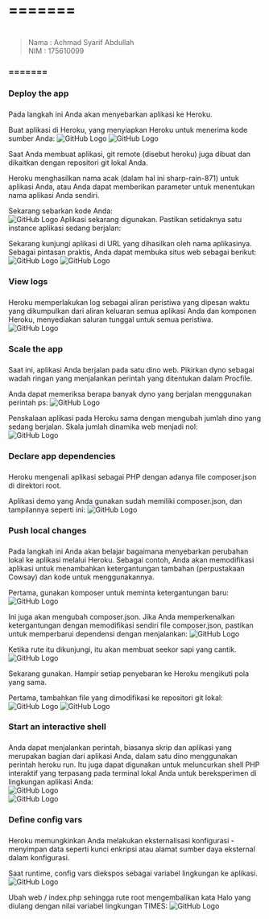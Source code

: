 # ======= <h1>
>Nama   : Achmad Syarif Abdullah                
>NIM    : 175610099
### ======= <h3>

### Deploy the app <h3>

Pada langkah ini Anda akan menyebarkan aplikasi ke Heroku.

Buat aplikasi di Heroku, yang menyiapkan Heroku untuk menerima kode sumber Anda:
     ![GitHub Logo](/minggu-03/Gambar/php/1.PNG)
     ![GitHub Logo](/minggu-03/Gambar/php/2.PNG)

Saat Anda membuat aplikasi, git remote (disebut heroku) juga dibuat dan dikaitkan dengan repositori git lokal Anda.

Heroku menghasilkan nama acak (dalam hal ini sharp-rain-871) untuk aplikasi Anda, atau Anda dapat memberikan parameter untuk menentukan nama aplikasi Anda sendiri.

Sekarang sebarkan kode Anda:    
     ![GitHub Logo](/minggu-03/Gambar/php/3.PNG)
Aplikasi sekarang digunakan. Pastikan setidaknya satu instance aplikasi sedang berjalan:

Sekarang kunjungi aplikasi di URL yang dihasilkan oleh nama aplikasinya. Sebagai pintasan praktis, Anda dapat membuka situs web sebagai berikut:   
     ![GitHub Logo](/minggu-03/Gambar/php/4.PNG)
     ![GitHub Logo](/minggu-03/Gambar/php/31.PNG)

### View logs <h3>
Heroku memperlakukan log sebagai aliran peristiwa yang dipesan waktu yang dikumpulkan dari aliran keluaran semua aplikasi Anda dan komponen Heroku, menyediakan saluran tunggal untuk semua peristiwa.
     ![GitHub Logo](/minggu-03/Gambar/php/5.PNG)

### Scale the app <h3>
Saat ini, aplikasi Anda berjalan pada satu dino web. Pikirkan dyno sebagai wadah ringan yang menjalankan perintah yang ditentukan dalam Procfile.

Anda dapat memeriksa berapa banyak dyno yang berjalan menggunakan perintah ps:
     ![GitHub Logo](/minggu-03/Gambar/php/6.PNG)

Penskalaan aplikasi pada Heroku sama dengan mengubah jumlah dino yang sedang berjalan. Skala jumlah dinamika web menjadi nol:   
     ![GitHub Logo](/minggu-03/Gambar/php/7.PNG)

### Declare app dependencies <h3>
Heroku mengenali aplikasi sebagai PHP dengan adanya file composer.json di direktori root.

Aplikasi demo yang Anda gunakan sudah memiliki composer.json, dan tampilannya seperti ini:
     ![GitHub Logo](/minggu-03/Gambar/php/8.PNG)

### Push local changes <h3>
Pada langkah ini Anda akan belajar bagaimana menyebarkan perubahan lokal ke aplikasi melalui Heroku. Sebagai contoh, Anda akan memodifikasi aplikasi untuk menambahkan ketergantungan tambahan (perpustakaan Cowsay) dan kode untuk menggunakannya.

Pertama, gunakan komposer untuk meminta ketergantungan baru:
     ![GitHub Logo](/minggu-03/Gambar/php/9.PNG)

Ini juga akan mengubah composer.json. Jika Anda memperkenalkan ketergantungan dengan memodifikasi sendiri file composer.json, pastikan untuk memperbarui dependensi dengan menjalankan:
     ![GitHub Logo](/minggu-03/Gambar/php/10.PNG)

Ketika rute itu dikunjungi, itu akan membuat seekor sapi yang cantik.
     ![GitHub Logo](/minggu-03/Gambar/php/11.PNG)

Sekarang gunakan. Hampir setiap penyebaran ke Heroku mengikuti pola yang sama.

Pertama, tambahkan file yang dimodifikasi ke repositori git lokal:
     ![GitHub Logo](/minggu-03/Gambar/php/12.PNG)
     ![GitHub Logo](/minggu-03/Gambar/php/32.PNG)

### Start an interactive shell <h3>
Anda dapat menjalankan perintah, biasanya skrip dan aplikasi yang merupakan bagian dari aplikasi Anda, dalam satu dino menggunakan perintah heroku run. Itu juga dapat digunakan untuk meluncurkan shell PHP interaktif yang terpasang pada terminal lokal Anda untuk bereksperimen di lingkungan aplikasi Anda:   
     ![GitHub Logo](/minggu-03/Gambar/php/13.PNG)   
     ![GitHub Logo](/minggu-03/Gambar/php/14.PNG)

### Define config vars <h3>
Heroku memungkinkan Anda melakukan eksternalisasi konfigurasi - menyimpan data seperti kunci enkripsi atau alamat sumber daya eksternal dalam konfigurasi.

Saat runtime, config vars diekspos sebagai variabel lingkungan ke aplikasi.
     ![GitHub Logo](/minggu-03/Gambar/php/15.PNG)

Ubah web / index.php sehingga rute root mengembalikan kata Halo yang diulang dengan nilai variabel lingkungan TIMES:
     ![GitHub Logo](/minggu-03/Gambar/php/16.PNG)
